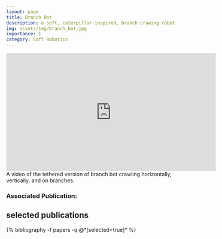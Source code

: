 ```yaml
---
layout: page
title: Branch Bot
description: a soft, caterpillar-inspired, branch crawing robot
img: assets/img/branch_bot.jpg
importance: 1
category: Soft Robotics
---
```


<div class="row">
    <div class="col-sm mt-3 mt-md-0">
        <iframe width="560" height="315" src="https://www.youtube.com/embed/Mc6VNxqdB7U" title="YouTube video player" frameborder="0" allow="accelerometer; autoplay; clipboard-write; encrypted-media; gyroscope; picture-in-picture" allowfullscreen></iframe>
    </div>
</div>

<div class="caption">
    A video of the tethered version of branch bot crawling horizontally, vertically, and on branches.
</div>

### Associated Publication:
<div class="publications">
  <h2>selected publications</h2>
  {% bibliography -f papers -q @*[selected=true]* %}
</div>
